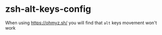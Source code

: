# zsh-alt-keys-config
When using https://ohmyz.sh/ you will find that `alt` keys movement won't work
